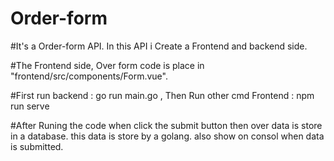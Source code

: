 ﻿# Order-form
#It's a Order-form API. In this API i Create a Frontend and backend side.

#The Frontend side, Over form code is place in "frontend/src/components/Form.vue".

#First run backend : go run main.go , Then Run other cmd Frontend : npm run serve 

#After Runing the code when click the submit button then over data is store in a database. this data is store by a golang. also show on consol when data is submitted.
